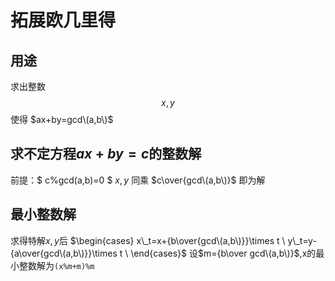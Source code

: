 # 拓展欧几里得

## 用途

求出整数 $$x,y$$ 使得 $ax+by=gcd\(a,b\)$

## 求不定方程$ax+by=c$的整数解

前提：$ c\%gcd\(a,b\)=0 $ $x,y$ 同乘 $c\over{gcd\(a,b\)}$ 即为解

## 最小整数解

求得特解$x,y$后 $\begin{cases} x\_t=x+{b\over{gcd\(a,b\)}}\times t \ y\_t=y-{a\over{gcd\(a,b\)}}\times t \ \end{cases}$ 设$m={b\over gcd\(a,b\)}$,x的最小整数解为`(x%m+m)%m`

